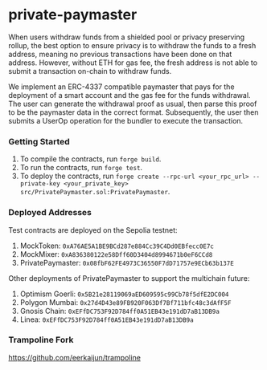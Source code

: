 # private-paymaster

When users withdraw funds from a shielded pool or privacy preserving rollup, the best option to ensure privacy is to withdraw the funds to a fresh address, meaning no previous transactions have been done on that address. However, without ETH for gas fee, the fresh address is not able to submit a transaction on-chain to withdraw funds.

We implement an ERC-4337 compatible paymaster that pays for the deployment of a smart account and the gas fee for the funds withdrawal. The user can generate the withdrawal proof as usual, then parse this proof to be the paymaster data in the correct format. Subsequently, the user then submits a UserOp operation for the bundler to execute the transaction.

### Getting Started

1. To compile the contracts, run `forge build`. 
2. To run the contracts, run `forge test`.
3. To deploy the contracts, run `forge create --rpc-url <your_rpc_url> --private-key <your_private_key> src/PrivatePaymaster.sol:PrivatePaymaster`.

### Deployed Addresses

Test contracts are deployed on the Sepolia testnet:
1. MockToken: `0xA76AE5A1BE9BCd287e884Cc39C4Dd0EBfecc0E7c`
2. MockMixer: `0xA836380122e58Dff60D3404d8994671b0eF6CCd8`
3. PrivatePaymaster: `0x08fbF62FE4973C36550F7dD71757e9ECb63b137E`

Other deployments of PrivatePaymaster to support the multichain future: 
1. Optimism Goerli: `0x5B21e28119069aED609595c99Cb78f5dfE2DC004`
2. Polygon Mumbai: `0x27d4D43e89FB920F063Df7Bf711bfc48c3dAfF5F`
3. Gnosis Chain: `0xEFfDC753F92D784ff0A51EB43e191dD7aB13DB9a`
4. Linea: `0xEFfDC753F92D784ff0A51EB43e191dD7aB13DB9a`


### Trampoline Fork
https://github.com/eerkaijun/trampoline

